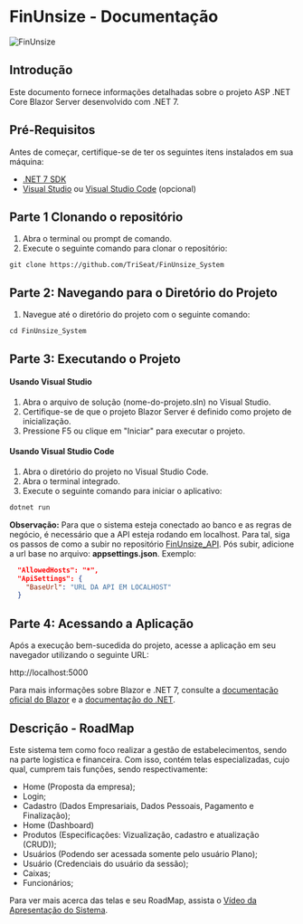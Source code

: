 # FinUnsize - Documentação

![FinUnsize](https://i.imgur.com/XlAENqn.png)

## Introdução

Este documento fornece informações detalhadas sobre o projeto ASP .NET Core Blazor Server desenvolvido com .NET 7.  

## Pré-Requisitos

Antes de começar, certifique-se de ter os seguintes itens instalados em sua máquina:

- [.NET 7 SDK](https://dotnet.microsoft.com/pt-br/download/dotnet/7.0)
- [Visual Studio](https://visualstudio.microsoft.com/pt-br/) ou [Visual Studio Code](https://code.visualstudio.com) (opcional)

## Parte 1 Clonando o repositório

1. Abra o terminal ou prompt de comando.
2. Execute o seguinte comando para clonar o repositório:

```SHELL
git clone https://github.com/TriSeat/FinUnsize_System
```


## Parte 2: Navegando para o Diretório do Projeto

1. Navegue até o diretório do projeto com o seguinte comando:

```SHELL
cd FinUnsize_System
```

## Parte 3: Executando o Projeto

#### Usando Visual Studio

1. Abra o arquivo de solução (nome-do-projeto.sln) no Visual Studio.
2. Certifique-se de que o projeto Blazor Server é definido como projeto de inicialização.
3. Pressione F5 ou clique em "Iniciar" para executar o projeto.


#### Usando Visual Studio Code

1. Abra o diretório do projeto no Visual Studio Code.
2. Abra o terminal integrado.
3. Execute o seguinte comando para iniciar o aplicativo:

```BASH
dotnet run
```

**Observação:** Para que o sistema esteja conectado ao banco e as regras de negócio, é necessário
que a API esteja rodando em localhost. Para tal, siga os passos de como a subir no repositório [FinUnsize_API](https://github.com/TriSeat/FinUnsize_API).
Pós subir, adicione a url base no arquivo: **appsettings.json**. Exemplo:

```JSON
  "AllowedHosts": "*",
  "ApiSettings": {
    "BaseUrl": "URL DA API EM LOCALHOST"
  }
```

## Parte 4: Acessando a Aplicação

Após a execução bem-sucedida do projeto, acesse a aplicação em seu navegador utilizando o seguinte URL:

http://localhost:5000

Para mais informações sobre Blazor e .NET 7, consulte a [documentação oficial do Blazor](https://learn.microsoft.com/pt-br/aspnet/core/blazor/?view=aspnetcore-8.0) e a [documentação do .NET](https://learn.microsoft.com/pt-br/dotnet/).

## Descrição - RoadMap

Este sistema tem como foco realizar a gestão de estabelecimentos, sendo na parte logistica e financeira.
Com isso, contém telas especializadas, cujo qual, cumprem tais funções, sendo respectivamente:

- Home (Proposta da empresa);
- Login;
- Cadastro (Dados Empresariais, Dados Pessoais, Pagamento e Finalização);
- Home (Dashboard)
- Produtos (Especificações: Vizualização, cadastro e atualização (CRUD));
- Usuários (Podendo ser acessada somente pelo usuário Plano);
- Usuário (Credenciais do usuário da sessão);
- Caixas;
- Funcionários;

Para ver mais acerca das telas e seu RoadMap, assista o [Vídeo da Apresentação do Sistema](https://drive.google.com/file/d/1QT3Wwr4PlWZdhVAUEbdWzNc7cxShJ9nc/view?usp=drive_link).
